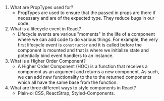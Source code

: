 1.  What are PropTypes used for?
    - PropTypes are used to ensure that the passed in props are there if necessary and are of the expected type. They reduce bugs in our code.
2.  What is a lifecycle event in React?
    - Lifecycle events are various "moments" in the life of a component where we can add code to do various things. For example, the very first lifecycle event is `constructor` and it is called before the component is mounted and that is where we initialize state and potentially bind event handlers to an instance.
3.  What is a Higher Order Component?
    - A Higher Order Component (HOC) is a function that receives a component as an argument and returns a new component. As such, we can add new functionality to the to the returned components which all have the same base from the function.
4.  What are three different ways to style components in React?
    - Plain-ol CSS, ReactStrap, Styled-Components.

